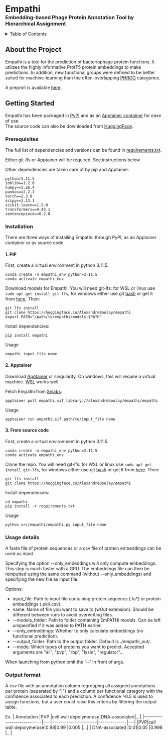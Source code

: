 
<span style="font-size:2em;">**Empathi**</span><br>
<span style="font-size:1.15em;">**Embedding-based Phage Protein Annotation Tool by Hierarchical Assignment**</span>


<!-- TABLE OF CONTENTS -->
<details>
  <summary>Table of Contents</summary>
  <ol>
    <li>
      <a href="#about-the-project">About the Project</a>
    </li>
    <li>
      <a href="#getting-started">Getting Started</a>
      <ul>
        <li><a href="#prerequisites">Prerequisites</a></li>
        <li><a href="#installation">Installation</a></li>
      </ul>
    </li>
    <li><a href="#usage">Usage details</a></li>
  </ol>
</details>

## About the Project

Empathi is a tool for the prediction of bacteriophage protein functions. It utilizes the highly informative ProtT5 
protein embeddings to make predictions. In addition, new functional groups were defined to be better suited for
machine-learning than the often-overlapping [PHROG](https://phrogs.lmge.uca.fr/) categories.

A preprint is available [here](https://doi.org/10.1101/2024.12.31.630607).


## Getting Started
Empathi has been packaged in [PyPI](https://pypi.org/project/empathi/) and as an 
[Apptainer container](https://cloud.sylabs.io/library/alexandreboulay/empathi/empathi) for ease of use. \
The source code can also be downloaded from [HuggingFace](https://huggingface.co/AlexandreBoulay/empathi).

### Prerequisites
The full list of dependencies and versions can be found in [requirements.txt](https://huggingface.co/AlexandreBoulay/EmPATHi/blob/main/requirements.txt).

Either git-lfs or Apptainer will be required. See instructions below.

Other dependencies are taken care of by pip and Apptainer.
```
python/3.11.5
joblib==1.2.0
numpy==1.26.4
pandas==2.2.1
torch==2.3.0
scipy==1.13.1
scikit-learn==1.5.0
transformers==4.43.1
sentencepiece==0.2.0
```


### Installation
There are three ways of installing Empathi: through PyPI, as an Apptainer container or as source code.


#### 1. PIP
First, create a virtual environment in python 3.11.5.
```
conda create -n empathi_env python=3.11.5
conda activate empathi_env
```

Download models for Empathi. 
You will need git-lfs: for WSL or linux use `sudo apt-get install git-lfs`, for windows either use git
[bash](https://git-scm.com/downloads) or get it from [here](https://github.com/git-lfs/git-lfs/releases). Then:
```
git lfs install
git clone https://huggingface.co/AlexandreBoulay/empathi
export PATH="/path/to/empathi/models:$PATH"
```

Install dependencies:
```
pip install empathi
```

Usage
```
empathi input_file name
```


#### 2. Apptainer
Download [Apptainer](https://apptainer.org/docs/admin/main/installation.html) or singularity. On windows, this will require a virtual machine. 
[WSL](https://learn.microsoft.com/en-us/windows/wsl/install) works well.

Fetch Empathi from [Sylabs](https://cloud.sylabs.io/library/alexandreboulay/empathi/empathi):
```
apptainer pull empathi.sif library://alexandreboulay/empathi/empathi
```

Usage
```
apptainer run empathi.sif path/to/input_file name
```


#### 3. From source code
First, create a virtual environment in python 3.11.5.
```
conda create -n empathi_env python=3.11.5
conda activate empathi_env
```

Clone the repo. 
You will need git-lfs: for WSL or linux use `sudo apt-get install git-lfs`, for windows either use git 
[bash](https://git-scm.com/downloads) or get it from [here](https://github.com/git-lfs/git-lfs/releases). Then:
```
git lfs install
git clone https://huggingface.co/AlexandreBoulay/empathi
```

Install dependencies:
```
cd empathi
pip install -r requirements.txt
```

Usage
```
python src/empathi/empathi.py input_file name
```

### Usage details
A fasta file of protein sequences or a csv file of protein embeddings can be used as input.

Specifying the option --only_embeddings will only compute embeddings. This step is much faster with a GPU.
The embeddings file can then be reinputted using the same command (without --only_embeddings) and specifying the new file as input file. 

Options:
 - input_file: Path to input file containing protein sequencs (.fa*) or protein embeddings (.pkl/.csv).
 - name: Name of file you want to save to (wOut extension). Should be different between runs to avoid overwriting files.
 - --models_folder: Path to folder containing EmPATHi models. Can be left unspecified if it was added to PATH earlier.
 - --only_embeddings: Whether to only calculate embeddings (no functional prediction).
 - --output_folder: Path to the output folder. Default is ./empathi_out/.
 - --mode: Which types of proteins you want to predict. Accepted arguments are "all", "pvp", "rbp", "lysin", "regulator"...

When launching from python omit the '--' in front of args.

### Output format
A csv file with an annotation column regrouping all assigned annotations per protein (separated by "|") and a 
column per functional category with the confidence associated to each prediction. 
A confidence >0.5 is used to assign functions, but a user could raise this criteria by filtering the output table.

Ex.
|        Annotation         |PVP |cell wall depolymerase|DNA-associated|...|
|---------------------------|----|----------------------|--------------|---|
|PVP\|cell wall depolymerase|0.98|0.99                  |0.005         |...|
|      DNA-associated       |0.01|0.05                  |0.998         |...|
